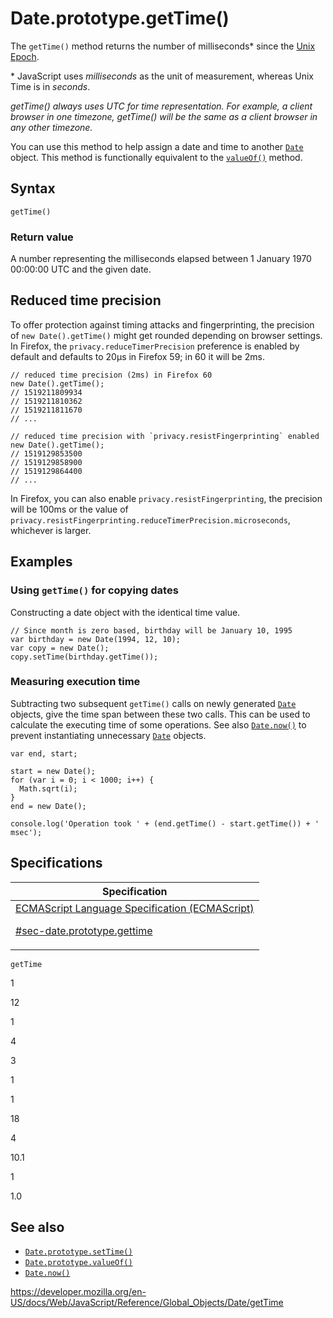 # Date.prototype.getTime()

The `getTime()` method returns the number of milliseconds\* since the [Unix Epoch](https://en.wikipedia.org/wiki/Unix_time).

\* JavaScript uses _milliseconds_ as the unit of measurement, whereas Unix Time is in _seconds_.

_getTime() always uses UTC for time representation. For example, a client browser in one timezone, getTime() will be the same as a client browser in any other timezone._

You can use this method to help assign a date and time to another [`Date`](../date) object. This method is functionally equivalent to the [`valueOf()`](valueof) method.

## Syntax

    getTime()

### Return value

A number representing the milliseconds elapsed between 1 January 1970 00:00:00 UTC and the given date.

## Reduced time precision

To offer protection against timing attacks and fingerprinting, the precision of `new Date().getTime()` might get rounded depending on browser settings. In Firefox, the `privacy.reduceTimerPrecision` preference is enabled by default and defaults to 20µs in Firefox 59; in 60 it will be 2ms.

    // reduced time precision (2ms) in Firefox 60
    new Date().getTime();
    // 1519211809934
    // 1519211810362
    // 1519211811670
    // ...

    // reduced time precision with `privacy.resistFingerprinting` enabled
    new Date().getTime();
    // 1519129853500
    // 1519129858900
    // 1519129864400
    // ...

In Firefox, you can also enable `privacy.resistFingerprinting`, the precision will be 100ms or the value of `privacy.resistFingerprinting.reduceTimerPrecision.microseconds`, whichever is larger.

## Examples

### Using `getTime()` for copying dates

Constructing a date object with the identical time value.

    // Since month is zero based, birthday will be January 10, 1995
    var birthday = new Date(1994, 12, 10);
    var copy = new Date();
    copy.setTime(birthday.getTime());

### Measuring execution time

Subtracting two subsequent `getTime()` calls on newly generated [`Date`](../date) objects, give the time span between these two calls. This can be used to calculate the executing time of some operations. See also [`Date.now()`](now) to prevent instantiating unnecessary [`Date`](../date) objects.

    var end, start;

    start = new Date();
    for (var i = 0; i < 1000; i++) {
      Math.sqrt(i);
    }
    end = new Date();

    console.log('Operation took ' + (end.getTime() - start.getTime()) + ' msec');

## Specifications

<table><thead><tr class="header"><th>Specification</th></tr></thead><tbody><tr class="odd"><td><a href="https://tc39.es/ecma262/#sec-date.prototype.gettime">ECMAScript Language Specification (ECMAScript) 
<br/>


<span class="small">#sec-date.prototype.gettime</span></a></td></tr></tbody></table>

`getTime`

1

12

1

4

3

1

1

18

4

10.1

1

1.0

## See also

-   [`Date.prototype.setTime()`](settime)
-   [`Date.prototype.valueOf()`](valueof)
-   [`Date.now()`](now)

<a href="https://developer.mozilla.org/en-US/docs/Web/JavaScript/Reference/Global_Objects/Date/getTime" class="_attribution-link">https://developer.mozilla.org/en-US/docs/Web/JavaScript/Reference/Global_Objects/Date/getTime</a>

